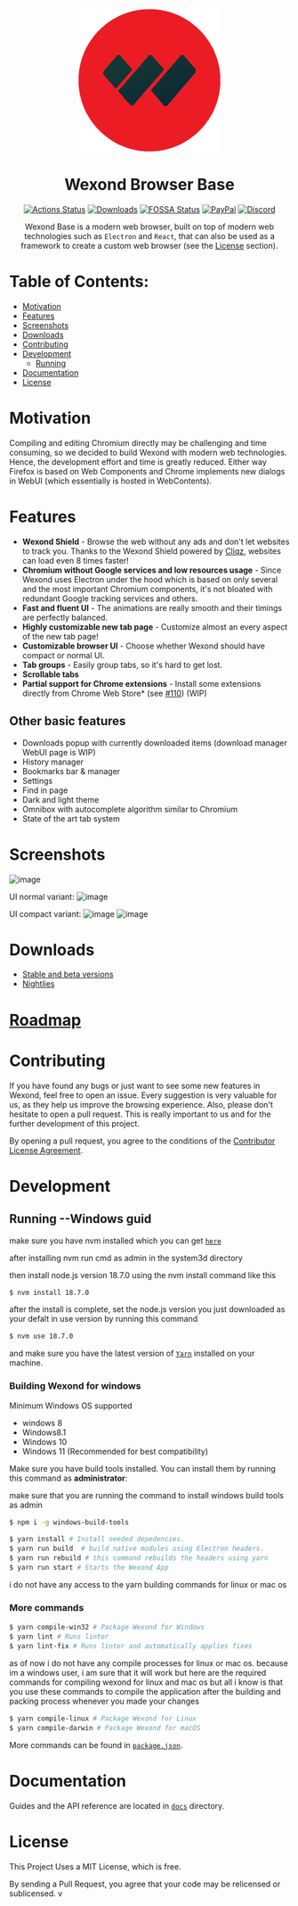 <p align="center">
    <a href="https://wexond.net"><img src="static/icons/icon.png" width="256"></a>
</p>

<div align="center">
  <h1>Wexond Browser Base</h1>

[![Actions Status](https://github.com/wexond/desktop/workflows/Build/badge.svg)](https://github.com/wexond/desktop/actions)
[![Downloads](https://img.shields.io/github/downloads/wexond/desktop/total.svg?style=flat-square)](https://wexond.net)
[![FOSSA Status](https://app.fossa.io/api/projects/git%2Bgithub.com%2Fwexond%2Fwexond.svg?type=shield)](https://app.fossa.io/projects/git%2Bgithub.com%2Fwexond%2Fwexond?ref=badge_shield)
[![PayPal](https://img.shields.io/badge/PayPal-Donate-brightgreen?style=flat-square)](https://www.paypal.com/cgi-bin/webscr?cmd=_s-xclick&hosted_button_id=VCPPFUAL4R6M6&source=url)
[![Discord](https://discordapp.com/api/guilds/307605794680209409/widget.png?style=shield)](https://discord.gg/P7Vn4VX)

Wexond Base is a modern web browser, built on top of modern web technologies such as `Electron` and `React`, that can also be used as a framework to create a custom web browser (see the [License](#license) section).

</div>

# Table of Contents:
- [Motivation](#motivation)
- [Features](#features)
- [Screenshots](#screenshots)
- [Downloads](#downloads)
- [Contributing](#contributing)
- [Development](#development)
  - [Running](#running)
- [Documentation](#documentation)
- [License](#license)

# Motivation

Compiling and editing Chromium directly may be challenging and time consuming, so we decided to build Wexond with modern web technologies. Hence, the development effort and time is greatly reduced. Either way Firefox is based on Web Components and Chrome implements new dialogs in WebUI (which essentially is hosted in WebContents).

# Features

- **Wexond Shield** - Browse the web without any ads and don't let websites to track you. Thanks to the Wexond Shield powered by [Cliqz](https://github.com/cliqz-oss/adblocker), websites can load even 8 times faster!
- **Chromium without Google services and low resources usage** - Since Wexond uses Electron under the hood which is based on only several and the most important Chromium components, it's not bloated with redundant Google tracking services and others.
- **Fast and fluent UI** - The animations are really smooth and their timings are perfectly balanced.
- **Highly customizable new tab page** - Customize almost an every aspect of the new tab page!
- **Customizable browser UI** - Choose whether Wexond should have compact or normal UI.
- **Tab groups** - Easily group tabs, so it's hard to get lost.
- **Scrollable tabs**
- **Partial support for Chrome extensions** - Install some extensions directly from Chrome Web Store\* (see [#110](https://github.com/wexond/wexond/issues/110)) (WIP)

## Other basic features

- Downloads popup with currently downloaded items (download manager WebUI page is WIP)
- History manager
- Bookmarks bar & manager
- Settings
- Find in page
- Dark and light theme
- Omnibox with autocomplete algorithm similar to Chromium
- State of the art tab system

# Screenshots

![image](https://user-images.githubusercontent.com/11065386/81024159-d9388f80-8e72-11ea-85e7-6c30e3b66554.png)

UI normal variant:
![image](https://user-images.githubusercontent.com/11065386/81024186-f40b0400-8e72-11ea-976e-cd1ca1b43ad8.png)

UI compact variant:
![image](https://user-images.githubusercontent.com/11065386/81024222-13099600-8e73-11ea-9fc9-3c63a034403d.png)
![image](https://user-images.githubusercontent.com/11065386/81024252-2ddc0a80-8e73-11ea-9f2f-6c9a4a175c60.png)

# Downloads
- [Stable and beta versions](https://github.com/wexond/desktop/releases)
- [Nightlies](https://github.com/wexond/desktop-nightly/releases)

# [Roadmap](https://github.com/wexond/wexond/projects)

# Contributing

If you have found any bugs or just want to see some new features in Wexond, feel free to open an issue. Every suggestion is very valuable for us, as they help us improve the browsing experience. Also, please don't hesitate to open a pull request. This is really important to us and for the further development of this project.

By opening a pull request, you agree to the conditions of the [Contributor License Agreement](cla.md).

# Development

## Running --Windows guid

make sure you have nvm installed which you can get [`here`](https://github.com/nvm-sh/nvm)

after installing nvm run cmd as admin in the system3d directory

then install node.js version 18.7.0 using the nvm install command like this

```bash
$ nvm install 18.7.0
```
after the install is complete, set the node.js version you just downloaded as your defalt in use version by running this command

```bash
$ nvm use 18.7.0
```

and make sure you have the latest version of [`Yarn`](https://classic.yarnpkg.com/en/docs/install/#windows-stable) installed on your machine.

### Building Wexond for windows

Minimum Windows OS supported
+ windows 8
+ Windows8.1
+ Windows 10
+ Windows 11 (Recommended for best compatibility)

Make sure you have build tools installed. You can install them by running this command as **administrator**:

make sure that you are running the command to install windows build tools as admin

```bash
$ npm i -g windows-build-tools
```

```bash
$ yarn install # Install needed depedencies.
$ yarn run build  # build native modules using Electron headers.
$ yarn run rebuild # this command rebuilds the headers using yarn
$ yarn run start # Starts the Wexond App
```

i do not have any access to the yarn building commands for linux or mac os

### More commands

```bash
$ yarn compile-win32 # Package Wexond for Windows
$ yarn lint # Runs linter
$ yarn lint-fix # Runs linter and automatically applies fixes
```

as of now i do not have any compile processes for linux or mac os. because im a windows user, i am sure that it will work but here are the required commands for compiling wexond for linux and mac os but all i know is that you use these commands to compile the application after the building and packing process whenever you made your changes

```bash
$ yarn compile-linux # Package Wexond for Linux
$ yarn compile-darwin # Package Wexond for macOS
```

More commands can be found in [`package.json`](package.json).

# Documentation

Guides and the API reference are located in [`docs`](docs) directory.

# License

This Project Uses a MIT License, which is free.

By sending a Pull Request, you agree that your code may be relicensed or sublicensed.
v
